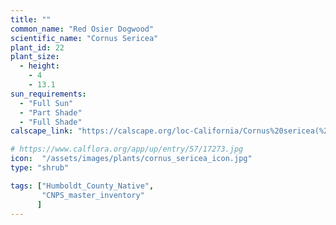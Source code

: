 ```yaml
---
title: ""
common_name: "Red Osier Dogwood"
scientific_name: "Cornus Sericea"
plant_id: 22
plant_size:
  - height: 
    - 4
    - 13.1
sun_requirements:
  - "Full Sun"
  - "Part Shade"
  - "Full Shade"
calscape_link: "https://calscape.org/loc-California/Cornus%20sericea(%20)"

# https://www.calflora.org/app/up/entry/57/17273.jpg
icon:  "/assets/images/plants/cornus_sericea_icon.jpg"
type: "shrub"

tags: ["Humboldt_County_Native",
       "CNPS_master_inventory"
      ]
---
```


